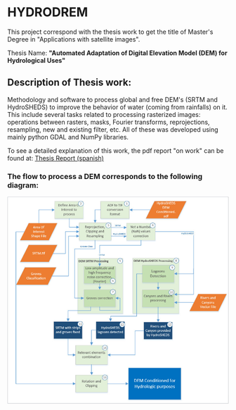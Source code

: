 # HYDRODREM

This project correspond with the thesis work to get the title of Master's 
Degree in "Applications with satellite images".

Thesis Name: **"Automated Adaptation of Digital Elevation Model (DEM) for 
Hydrological Uses"**

## Description of Thesis work: 

Methodology and software to process global and free DEM's (SRTM and 
HydroSHEDS) to improve the behavior of water (coming from rainfalls) on it. 
This include several tasks related to processing rasterized images: operations 
between rasters, masks, Fourier transforms, reprojections, resampling, new and existing 
filter, etc. All of these was developed using mainly python GDAL and NumPy libraries.

To see a detailed explanation of this work, the pdf report "on work"
 can be found at: 
[Thesis Report (spanish)](https://github.com/CGuerreroCordova/DEMProcPy/blob/master/doc/Latex/template_tesis_mearte.pdf)

### The flow to process a DEM corresponds to the following diagram:

![alt text](https://github.com/CGuerreroCordova/DEMProcPy/blob/master/doc/Latex/imagenes/DiagramaFlujo_EN.jpg)



